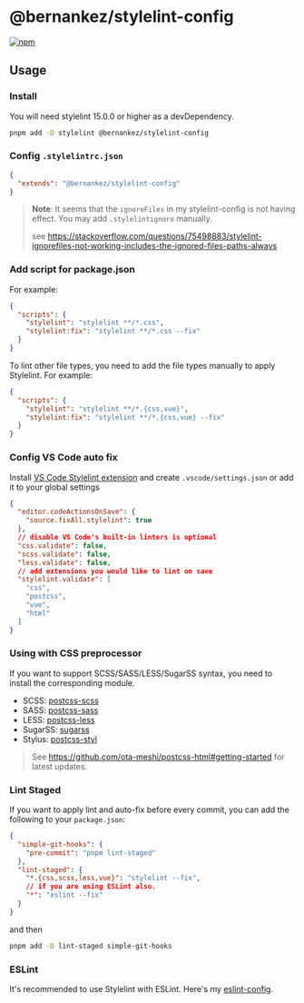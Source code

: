 # @bernankez/stylelint-config

[![npm](https://img.shields.io/npm/v/@bernankez/stylelint-config?color=green&label=npm)](https://www.npmjs.com/package/@bernankez/stylelint-config)

## Usage

### Install

You will need stylelint 15.0.0 or higher as a devDependency.
```bash
pnpm add -D stylelint @bernankez/stylelint-config
```

### Config `.stylelintrc.json`

```json
{
  "extends": "@bernankez/stylelint-config"
}
```

> **Note**: It seems that the `ignoreFiles` in my stylelint-config is not having effect. You may add `.stylelintignore` manually.
>
> see https://stackoverflow.com/questions/75498883/stylelint-ignorefiles-not-working-includes-the-ignored-files-paths-always

### Add script for package.json

For example:

```json
{
  "scripts": {
    "stylelint": "stylelint **/*.css",
    "stylelint:fix": "stylelint **/*.css --fix"
  }
}
```

To lint other file types, you need to add the file types manually to apply Stylelint. For example:

```json
{
  "scripts": {
    "stylelint": "stylelint **/*.{css,vue}",
    "stylelint:fix": "stylelint **/*.{css,vue} --fix"
  }
}
```

### Config VS Code auto fix

Install [VS Code Stylelint extension](https://marketplace.visualstudio.com/items?itemName=stylelint.vscode-stylelint) and create `.vscode/settings.json` or add it to your global settings

```json
{
  "editor.codeActionsOnSave": {
    "source.fixAll.stylelint": true
  },
  // disable VS Code's built-in linters is optional
  "css.validate": false,
  "scss.validate": false,
  "less.validate": false,
  // add extensions you would like to lint on save
  "stylelint.validate": [
    "css",
    "postcss",
    "vue",
    "html"
  ]
}
```

### Using with CSS preprocessor

If you want to support SCSS/SASS/LESS/SugarSS syntax, you need to install the corresponding module.

- SCSS: [postcss-scss](https://github.com/postcss/postcss-scss)
- SASS: [postcss-sass](https://github.com/aleshaoleg/postcss-sass)
- LESS: [postcss-less](https://github.com/shellscape/postcss-less)
- SugarSS: [sugarss](https://github.com/postcss/sugarss)
- Stylus: [postcss-styl](https://github.com/ota-meshi/postcss-styl)

> See https://github.com/ota-meshi/postcss-html#getting-started for latest updates.


### Lint Staged

If you want to apply lint and auto-fix before every commit, you can add the following to your `package.json`:

```json
{
  "simple-git-hooks": {
    "pre-commit": "pnpm lint-staged"
  },
  "lint-staged": {
    "*.{css,scss,less,vue}": "stylelint --fix",
    // if you are using ESLint also.
    "*": "eslint --fix"
  }
}
```

and then

```bash
pnpm add -D lint-staged simple-git-hooks
```

### ESLint

It's recommended to use Stylelint with ESLint. Here's my [eslint-config](https://github.com/Bernankez/eslint-config).

